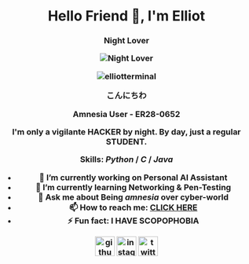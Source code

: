 <h1 align="center">Hello Friend 👋,  I'm Elliot
<h3 align="center">Night Lover

![Night Lover](https://adcy.io/wp-content/uploads/2020/04/anti-hacking.gif)

<p align="center"> <img src="https://komarev.com/ghpvc/?username=elliotterminal&label=Profile%20views&color=0e75b6&style=flat" alt="elliotterminal" />

**こんにちわ**
  
Amnesia User - **ER28-0652**

I'm only a vigilante **HACKER** by night. 
By day, just a regular **STUDENT**.

**Skills: *Python* / *C* / *Java***

- 🔭 I’m currently working on **Personal AI Assistant**
- 🌱 I’m currently learning **Networking & Pen-Testing**
- 💬 Ask me about **Being *amnesia* over cyber-world**
- 📫 How to reach me: **[CLICK HERE](https://www.instagram.com/satorugojo_143/)**
- ⚡ Fun fact: **I HAVE SCOPOPHOBIA**


[<img src='https://cdn.jsdelivr.net/npm/simple-icons@3.0.1/icons/github.svg' alt='github' height='40'>](https://github.com/ElliotTerminal)
[<img src='https://cdn.jsdelivr.net/npm/simple-icons@3.0.1/icons/instagram.svg' alt='instagram' height='40'>](https://www.instagram.com/satorugojo_143/)
[<img src='https://cdn.jsdelivr.net/npm/simple-icons@3.0.1/icons/twitter.svg' alt='twitter(x)' height='40'>](https://x.com/MER3TRICIOUS?t=R488jxAd6-dhkUMBykVpbA&s=08)


